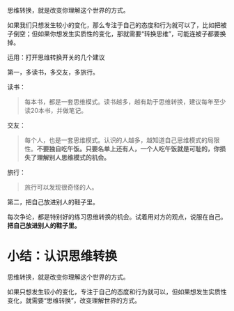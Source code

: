 思维转换，就是改变你理解这个世界的方式。

如果我们只想发生较小的变化，那么专注于自己的态度和行为就可以了，比如把被子倒空；但如果你想发生实质性的变化，那就需要“转换思维”，可能连被子都要换掉。

运用：打开思维转换开关的几个建议

第一，多读书，多交友，多旅行。

读书：
> 每本书，都是一套思维模式。读书越多，越有助于思维转换，建议每年至少读20本书，并做笔记。

交友：
> 每个人，也是一套思维模式。认识的人越多，越知道自己思维模式的局限性。**不要独自吃午饭。只要名单上还有人，一个人吃午饭就是可耻的，你损失了理解别人思维模式的机会。**

旅行：
> 旅行可以发现很奇怪的人。

第二，把自己放进别人的鞋子里。

每次争论，都是特别好的练习思维转换的机会。试着用对方的观点，说服在自己。**把自己放进别人的鞋子里。**

 # 小结：认识思维转换
 
 思维转换，就是改变你理解这个世界的方式。
 
 如果只想发生较小的变化，专注于自己的态度和行为就可以，但如果想发生实质性变化，就需要“思维转换”，改变理解世界的方式。




